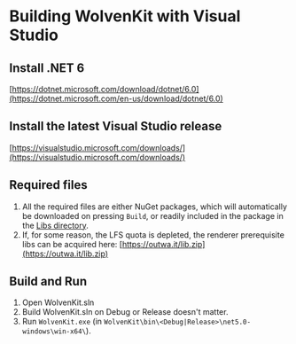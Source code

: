 # Building WolvenKit with Visual Studio

## **Install .NET 6**

[https://dotnet.microsoft.com/download/dotnet/6.0](https://dotnet.microsoft.com/en-us/download/dotnet/6.0)

## **Install the latest Visual Studio release**

[https://visualstudio.microsoft.com/downloads/](https://visualstudio.microsoft.com/downloads/)

## **Required files**

1. All the required files are either NuGet packages, which will automatically be downloaded on pressing `Build`, or readily included in the package in the [Libs directory](https://github.com/WolvenKit/WolvenKit/blob/463-Import-Export-Tool/Libs).
2. If, for some reason, the LFS quota is depleted, the renderer prerequisite libs can be acquired here: [https://outwa.it/lib.zip](https://outwa.it/lib.zip)

## **Build and Run**

1. Open WolvenKit.sln
2. Build WolvenKit.sln on Debug or Release doesn't matter.
3. Run `WolvenKit.exe` (in `WolvenKit\bin\<Debug|Release>\net5.0-windows\win-x64\`).
